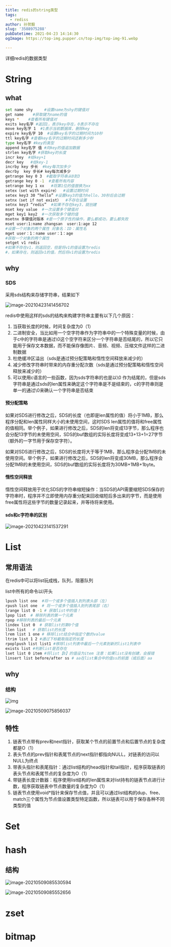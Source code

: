 ```yaml
---
title: redis的string类型
tags:
  - rediss
author: 孙贺毅
slug: '3588975288'
pubDatetime: 2021-04-23 14:14:30
ogImage: https://top-img.pupper.cn/top-img/top-img-91.webp

---
```


详细redis的数据类型

<!-- more -->

# String

## what

```Bash
set name shy     #设置name为shy的键值对
get name    #获取键为name的值
keys *    #查看所有键值对
exits key名字 #返回1，表示key存在，0表示不存在
move key名字 1  #1表示当前数据库，删除key
expire key名字 10  #设置key名字的过期时间为10秒
ttl key名字 #查看key名字的过期时间还剩多少秒
type key名字 #key的类型
append key名字 值 #向key的值追加数据
strlen key名字 #获取key的长度
incr key  #给key+1
decr key   #给key-1
incrby key 步长  #key每次加多少
decrby  key 步长# key每次减多少
getrange key 0 3  #截取字符串从0到3
getrange key 0 -1  #查看所有内容
setrange key 1 xx   #将第1位的值替换为xx
setex（set with expire）  #设置过期时间
setex key3 30 “hello” #设置key3的值为hello，30秒后会过期
setnx（set if not exist）  #不存在设置
setnx key3 “redis”  #如果不存在key3，就创建
mset key value  #一次设置多个键值对
mget key1 key2  #一次获取多个键的值
msetnx 多键值对版本 #是一个原子性的操作，要么都成功，要么都失败 
mset user:1:name zhangsan  user:1:age 12
#设置一个对象的两个属性 对象名：ID：属性名
mget user：1：name user：1：age
#获取一个对象的两个属性
setget v1 redis
#如果不存在v1，则返回空，但是将v1的值设置为redis
#，如果存在，则返回v1的值，然后将v1的设置为redis
```

## why

### SDS

采用sds结构来存储字符串，结果如下

![image-20210423141456702](https://gitee.com/flow_disaster/blog-map-bed/raw/master/img/image-20210423141456702.png)

redis中使用这样的sds的结构来构建字符串主要有以下几个原因：

1. 当获取长度的时候，时间复杂度为0（1）
2. 二进制安全，当比如用一个空字符串作为字符串中的一个特殊变量的时候，由于c中的字符串是通过\0这个空字符来区分一个字符串是否结尾的，所以它只能用于保存文本数据，而不能保存像图片、音频、视频、压缩文件这样的二进制数据
3. 杜绝缓冲区溢出（sds是通过预分配策略和惰性空间释放来减少的）
4. 减少修改字符串时带来的内存重分配次数（sds是通过预分配策略和惰性空间释放来减少的）
5. 可以使用c语言的一些函数，因为sds字符串的也是以\0 作为结尾的，但是sds字符串是通过sds的len属性来确定这个字符串是不是结束的，c的字符串则是单一的通过\0来确认一个字符串是否结束

#### 预分配策略

如果对SDS进行修改之后，SDS的长度（也即是len属性的值）将小于1MB，那么程序分配和len属性同样大小的未使用空间，这时SDS len属性的值将和free属性的值相同。举个例子，如果进行修改之后，SDS的len将变成13字节，那么程序也会分配13字节的未使用空间，SDS的buf数组的实际长度将变成13+13+1=27字节（额外的一字节用于保存空字符）。

如果对SDS进行修改之后，SDS的长度将大于等于1MB，那么程序会分配1MB的未使用空间。举个例子，如果进行修改之后，SDS的len将变成30MB，那么程序会分配1MB的未使用空间，SDS的buf数组的实际长度将为30MB+1MB+1byte。

#### 惰性空间释放

惰性空间释放用于优化SDS的字符串缩短操作：当SDS的API需要缩短SDS保存的字符串时，程序并不立即使用内存重分配来回收缩短后多出来的字节，而是使用free属性将这些字节的数量记录起来，并等待将来使用。

#### sds和c字符串的区别

![image-20210423141537291](https://gitee.com/flow_disaster/blog-map-bed/raw/master/img/image-20210423141537291.png)

# List

## 常用语法

在redis中可以将list玩成栈，队列，阻塞队列

list中所有的命令以l开头

```Bash
lpush list one  #将一个或多个值插入到列表头部（左）
rpush list one  # 将一个或多个值插入到列表尾部（右）
lrange list 0 -1 # 获取list中的值！
lpop list  # 移除列表的第一个元素
rpop #移除列表的最后一个元素
lindex list 0  # 获取list的第0个值
llen list   # 获取list的长度
lrem list 1 one # 移除list结合中指定个数的value
ltrim list 1 2 #通过下标截取指定的长度
rpoplpush list list1 #移除list列表中最后一个元素到新的list1列表中
exists list #判断list是否存在
lset list 0 item #将list【0】的值设为item 注意：如果list没有创建，会报错
linsert list before/after ss # aa在list集合中的值ss的前面（或后面）aa
```

## why

### 结构

![img](https://gitee.com/flow_disaster/blog-map-bed/raw/master/img/image-20210509075834547.png)

![image-20210509075856037](https://gitee.com/flow_disaster/blog-map-bed/raw/master/img/image-20210509075856037.png)

## 特性

1. 链表节点带有prev和next指针，获取某个节点的前置节点和后置节点的复杂度都是O（1）
2. 表头节点的prev指针和表尾节点的next指针都指向NULL，对链表的访问以NULL为终点
3. 带表头指针和表尾指针：通过list结构的head指针和tail指针，程序获取链表的表头节点和表尾节点的复杂度为O（1）
4. 带链表长度计数器：程序使用list结构的len属性来对list持有的链表节点进行计数，程序获取链表中节点数量的复杂度为O（1）
5. 链表节点使用void*指针来保存节点值，并且可以通过list结构的dup、free、match三个属性为节点值设置类型特定函数，所以链表可以用于保存各种不同类型的值

# Set

# hash

## 结构

![image-20210509085530594](https://gitee.com/flow_disaster/blog-map-bed/raw/master/img/image-20210509085530594.png)

![image-20210509085552656](https://gitee.com/flow_disaster/blog-map-bed/raw/master/img/image-20210509085552656.png)

# zset

# bitmap